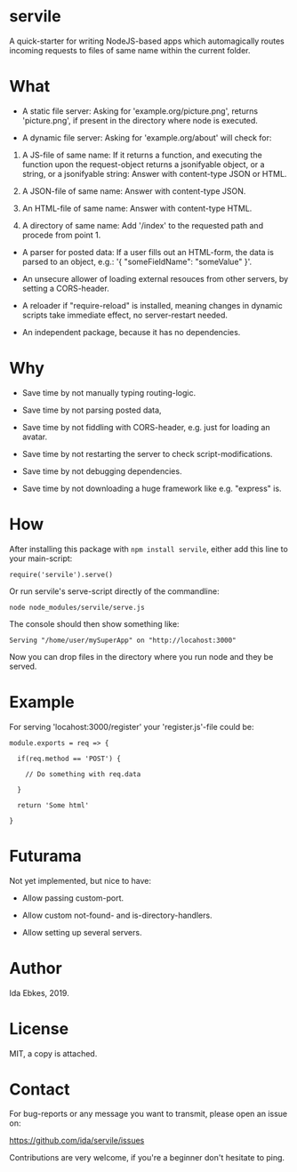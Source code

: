 servile
=======

A quick-starter for writing NodeJS-based apps which automagically routes
incoming requests to files of same name within the current folder.


What
====

- A static file server: Asking for 'example.org/picture.png', returns
  'picture.png', if present in the directory where node is executed.

- A dynamic file server: Asking for 'example.org/about' will check for:

1. A JS-file of same name: If it returns a function, and executing the function
   upon the request-object returns a jsonifyable object, or a string, or a
   jsonifyable string: Answer with content-type JSON or HTML.

2. A JSON-file of same name: Answer with content-type JSON.

3. An HTML-file of same name: Answer with content-type HTML.

4. A directory of same name: Add '/index' to the requested path and procede
   from point 1.


- A parser for posted data: If a user fills out an HTML-form, the data is
  parsed to an object, e.g.: '{ "someFieldName": "someValue" }'.

- An unsecure allower of loading external resouces from other servers,
  by setting a CORS-header.

- A reloader if "require-reload" is installed, meaning changes in dynamic
  scripts take immediate effect, no server-restart needed.

- An independent package, because it has no dependencies.


Why
===

- Save time by not manually typing routing-logic.

- Save time by not parsing posted data,

- Save time by not fiddling with CORS-header, e.g. just for loading an avatar.

- Save time by not restarting the server to check script-modifications.

- Save time by not debugging dependencies.

- Save time by not downloading a huge framework like e.g. "express" is.


How
===

After installing this package with `npm install servile`, either add this line
to your main-script:

    require('servile').serve()

Or run servile's serve-script directly of the commandline:

    node node_modules/servile/serve.js

The console should then show something like:

    Serving "/home/user/mySuperApp" on "http://locahost:3000"

Now you can drop files in the directory where you run node and they be served.


Example
=======

For serving 'locahost:3000/register' your 'register.js'-file could be:

    module.exports = req => {

      if(req.method == 'POST') {

        // Do something with req.data

      }

      return 'Some html'

    }


Futurama
========

Not yet implemented, but nice to have:

- Allow passing custom-port.

- Allow custom not-found- and is-directory-handlers.

- Allow setting up several servers.


Author
======

Ida Ebkes, 2019.


License
=======

MIT, a copy is attached.


Contact
=======

For bug-reports or any message you want to transmit, please open an issue on:

https://github.com/ida/servile/issues

Contributions are very welcome, if you're a beginner don't hesitate to ping.


